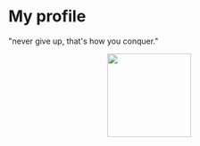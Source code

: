 # **My profile**
"never give up, that's how you conquer."
<div align="center">
  <img height="150em" src="https://github-readme-stats.vercel.app/api?username=kaw65&show_icons=true&theme=dark&include_all_commits=true&count_private=true"/>
  </div>

